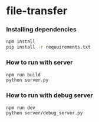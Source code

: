 # file-transfer


### Installing dependencies
```sh
npm install
pip install -r requuirements.txt
```

### How to run with server
```sh
npm run build
python server.py
```

### How to run with debug server
```sh
npm run dev
python server/debug_server.py
```

